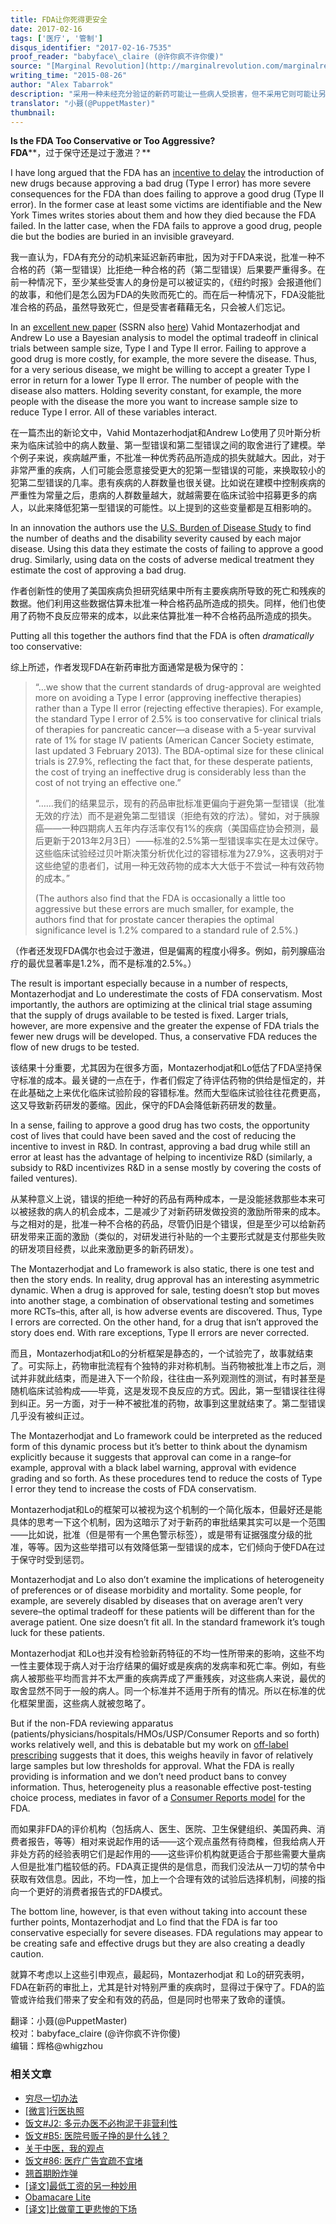 ```yaml
---
title: FDA让你死得更安全
date: 2017-02-16
tags: ['医疗', '管制']
disqus_identifier: "2017-02-16-7535"
proof_reader: "babyface\_claire (@许你疯不许你傻)"
source: "[Marginal Revolution](http://marginalrevolution.com/marginalrevolution/2015/08/is-the-fda-too-conservative-or-too-aggressive.html)"
writing_time: "2015-08-26"
author: "Alex Tabarrok"
description: "采用一种未经充分验证的新药可能让一些病人受损害，但不采用它则可能让另一些病人错失得救机会，一旦这一得失权衡从个体医生与病患那里转移到政府机构手中，就会自动变得越来越保守，因为他们总是竭力避免第一类错误，而几乎没有动机避免第二类错误。"
translator: "小聂(@PuppetMaster)"
thumbnail:
---
```


**Is the FDA Too Conservative or Too Aggressive?**  
**FDA****，过于保守还是过于激进？**

I have long argued that the FDA has an [incentive to delay](http://www.fdareview.org/06_incentives.php) the introduction of new drugs because approving a bad drug (Type I error) has more severe consequences for the FDA than does failing to approve a good drug (Type II error). In the former case at least some victims are identifiable and the New York Times writes stories about them and how they died because the FDA failed. In the latter case, when the FDA fails to approve a good drug, people die but the bodies are buried in an invisible graveyard.

我一直认为，FDA有充分的动机来延迟新药审批，因为对于FDA来说，批准一种不合格的药（第一型错误）比拒绝一种合格的药（第二型错误）后果要严重得多。在前一种情况下，至少某些受害人的身份是可以被证实的，《纽约时报》会报道他们的故事，和他们是怎么因为FDA的失败而死亡的。而在后一种情况下，FDA没能批准合格的药品，虽然导致死亡，但是受害者藉藉无名，只会被人们忘记。

In an [excellent new paper](http://papers.ssrn.com/sol3/papers.cfm?abstract_id=2641547) (SSRN also [here](http://alo.mit.edu/wp-content/uploads/2015/08/FDA18b.pdf)) Vahid Montazerhodjat and Andrew Lo use a Bayesian analysis to model the optimal tradeoff in clinical trials between sample size, Type I and Type II error. Failing to approve a good drug is more costly, for example, the more severe the disease. Thus, for a very serious disease, we might be willing to accept a greater Type I error in return for a lower Type II error. The number of people with the disease also matters. Holding severity constant, for example, the more people with the disease the more you want to increase sample size to reduce Type I error. All of these variables interact.

在一篇杰出的新论文中，Vahid Montazerhodjat和Andrew Lo使用了贝叶斯分析来为临床试验中的病人数量、第一型错误和第二型错误之间的取舍进行了建模。举个例子来说，疾病越严重，不批准一种优秀药品所造成的损失就越大。因此，对于非常严重的疾病，人们可能会愿意接受更大的犯第一型错误的可能，来换取较小的犯第二型错误的几率。患有疾病的人群数量也很关键。比如说在建模中控制疾病的严重性为常量之后，患病的人群数量越大，就越需要在临床试验中招募更多的病人，以此来降低犯第一型错误的可能性。以上提到的这些变量都是互相影响的。

In an innovation the authors use the [U.S. Burden of Disease Study](http://jama.jamanetwork.com/article.aspx?articleid=1710486) to find the number of deaths and the disability severity caused by each major disease. Using this data they estimate the costs of failing to approve a good drug. Similarly, using data on the costs of adverse medical treatment they estimate the cost of approving a bad drug.

作者创新性的使用了美国疾病负担研究结果中所有主要疾病所导致的死亡和残疾的数据。他们利用这些数据估算未批准一种合格药品所造成的损失。同样，他们也使用了药物不良反应带来的成本，以此来估算批准一种不合格药品所造成的损失。

Putting all this together the authors find that the FDA is often *dramatically* too conservative:

综上所述，作者发现FDA在新药审批方面通常是极为保守的：


> “…we show that the current standards of drug-approval are weighted more on avoiding a Type I error (approving ineffective therapies) rather than a Type II error (rejecting effective therapies). For example, the standard Type I error of 2.5% is too conservative for clinical trials of therapies for pancreatic cancer—a disease with a 5-year survival rate of 1% for stage IV patients (American Cancer Society estimate, last updated 3 February 2013). The BDA-optimal size for these clinical trials is 27.9%, reflecting the fact that, for these desperate patients, the cost of trying an ineffective drug is considerably less than the cost of not trying an effective one.”
> 
>  “……我们的结果显示，现有的药品审批标准更偏向于避免第一型错误（批准无效的疗法）而不是避免第二型错误（拒绝有效的疗法）。譬如，对于胰腺癌——一种四期病人五年内存活率仅有1%的疾病（美国癌症协会预测，最后更新于2013年2月3日）——标准的2.5%第一型错误率实在是太过保守。这些临床试验经过贝叶斯决策分析优化过的容错标准为27.9%，这表明对于这些绝望的患者们，试用一种无效药物的成本大大低于不尝试一种有效药物的成本。”
> 
>  (The authors also find that the FDA is occasionally a little too aggressive but these errors are much smaller, for example, the authors find that for prostate cancer therapies the optimal significance level is 1.2% compared to a standard rule of 2.5%.)

（作者还发现FDA偶尔也会过于激进，但是偏离的程度小得多。例如，前列腺癌治疗的最优显著率是1.2%，而不是标准的2.5%。）

The result is important especially because in a number of respects, Montazerhodjat and Lo underestimate the costs of FDA conservatism. Most importantly, the authors are optimizing at the clinical trial stage assuming that the supply of drugs available to be tested is fixed. Larger trials, however, are more expensive and the greater the expense of FDA trials the fewer new drugs will be developed. Thus, a conservative FDA reduces the flow of new drugs to be tested.

该结果十分重要，尤其因为在很多方面，Montazerhodjat和Lo低估了FDA坚持保守标准的成本。最关键的一点在于，作者们假定了待评估药物的供给是恒定的，并在此基础之上来优化临床试验阶段的容错标准。然而大型临床试验往往花费更高，这又导致新药研发的萎缩。因此，保守的FDA会降低新药研发的数量。

In a sense, failing to approve a good drug has two costs, the opportunity cost of lives that could have been saved and the cost of reducing the incentive to invest in R&D. In contrast, approving a bad drug while still an error at least has the advantage of helping to incentivize R&D (similarly, a subsidy to R&D incentivizes R&D in a sense mostly by covering the costs of failed ventures).

从某种意义上说，错误的拒绝一种好的药品有两种成本，一是没能拯救那些本来可以被拯救的病人的机会成本，二是减少了对新药研发做投资的激励所带来的成本。与之相对的是，批准一种不合格的药品，尽管仍旧是个错误，但是至少可以给新药研发带来正面的激励（类似的，对研发进行补贴的一个主要形式就是支付那些失败的研发项目经费，以此来激励更多的新药研发）。

The Montazerhodjat and Lo framework is also static, there is one test and then the story ends. In reality, drug approval has an interesting asymmetric dynamic. When a drug is approved for sale, testing doesn’t stop but moves into another stage, a combination of observational testing and sometimes more RCTs–this, after all, is how adverse events are discovered. Thus, Type I errors are corrected. On the other hand, for a drug that isn’t approved the story does end. With rare exceptions, Type II errors are never corrected.

而且，Montazerhodjat和Lo的分析框架是静态的，一个试验完了，故事就结束了。可实际上，药物审批流程有个独特的非对称机制。当药物被批准上市之后，测试并非就此结束，而是进入下一个阶段，往往由一系列观测性的测试，有时甚至是随机临床试验构成——毕竟，这是发现不良反应的方式。因此，第一型错误往往得到纠正。另一方面，对于一种不被批准的药物，故事到这里就结束了。第二型错误几乎没有被纠正过。

The Montazerhodjat and Lo framework could be interpreted as the reduced form of this dynamic process but it’s better to think about the dynamism explicitly because it suggests that approval can come in a range–for example, approval with a black label warning, approval with evidence grading and so forth. As these procedures tend to reduce the costs of Type I error they tend to increase the costs of FDA conservatism.

Montazerhodjat和Lo的框架可以被视为这个机制的一个简化版本，但最好还是能具体的思考一下这个机制，因为这暗示了对于新药的审批结果其实可以是一个范围——比如说，批准（但是带有一个黑色警示标签），或是带有证据强度分级的批准，等等。因为这些举措可以有效降低第一型错误的成本，它们倾向于使FDA在过于保守时受到惩罚。

Montazerhodjat and Lo also don’t examine the implications of heterogeneity of preferences or of disease morbidity and mortality. Some people, for example, are severely disabled by diseases that on average aren’t very severe–the optimal tradeoff for these patients will be different than for the average patient. One size doesn’t fit all. In the standard framework it’s tough luck for these patients.

Montazerhodjat 和Lo也并没有检验新药特征的不均一性所带来的影响，这些不均一性主要体现于病人对于治疗结果的偏好或是疾病的发病率和死亡率。例如，有些病人被那些平均而言并不太严重的疾病弄成了严重残疾，对这些病人来说，最优的取舍显然不同于一般的病人。同一个标准并不适用于所有的情况。所以在标准的优化框架里面，这些病人就被忽略了。

But if the non-FDA reviewing apparatus (patients/physicians/hospitals/HMOs/USP/Consumer Reports and so forth) works relatively well, and this is debatable but my work on [off-label prescribing](https://www.independent.org/pdf/tir/tir_05_1_tabarrok.pdf) suggests that it does, this weighs heavily in favor of relatively large samples but low thresholds for approval. What the FDA is really providing is information and we don’t need product bans to convey information. Thus, heterogeneity plus a reasonable effective post-testing choice process, mediates in favor of a [Consumer Reports model](http://www.independent.org/newsroom/article.asp?id=1500) for the FDA.

而如果非FDA的评价机构（包括病人、医生、医院、卫生保健组织、美国药典、消费者报告，等等）相对来说起作用的话——这个观点虽然有待商榷，但我给病人开非处方药的经验表明它们是起作用的——这些评价机构就更适合于那些需要大量病人但是批准门槛较低的药。FDA真正提供的是信息，而我们没法从一刀切的禁令中获取有效信息。因此，不均一性，加上一个合理有效的试验后选择机制，间接的指向一个更好的消费者报告式的FDA模式。

The bottom line, however, is that even without taking into account these further points, Montazerhodjat and Lo find that the FDA is far too conservative especially for severe diseases. FDA regulations may appear to be creating safe and effective drugs but they are also creating a deadly caution.

就算不考虑以上这些引申观点，最起码，Montazerhodjat 和 Lo的研究表明，FDA在新药的审批上，尤其是针对特别严重的疾病时，显得过于保守了。FDA的监管或许给我们带来了安全和有效的药品，但是同时也带来了致命的谨慎。


翻译：小聂(@PuppetMaster)  
校对：babyface\_claire (@许你疯不许你傻)  
编辑：辉格@whigzhou


### 相关文章

* [穷尽一切办法](https://headsalon.org/archives/7120.html "穷尽一切办法")
* [[微言]行医执照](https://headsalon.org/archives/4497.html "[微言]行医执照")
* [饭文#J2: 多元办医不必拘泥于非营利性](https://headsalon.org/archives/766.html "饭文#J2: 多元办医不必拘泥于非营利性")
* [饭文#B5: 医院号贩子挣的是什么钱？](https://headsalon.org/archives/381.html "饭文#B5: 医院号贩子挣的是什么钱？")
* [关于中医，我的观点](https://headsalon.org/archives/412.html "关于中医，我的观点")
* [饭文#86: 医疗广告宜疏不宜堵](https://headsalon.org/archives/470.html "饭文#86: 医疗广告宜疏不宜堵")
* [翘首期盼炸弹](https://headsalon.org/archives/7623.html "翘首期盼炸弹")
* [[译文]最低工资的另一种妙用](https://headsalon.org/archives/7549.html "[译文]最低工资的另一种妙用")
* [Obamacare Lite](https://headsalon.org/archives/7664.html "Obamacare Lite")
* [[译文]比做童工更悲惨的下场](https://headsalon.org/archives/7520.html "[译文]比做童工更悲惨的下场")

